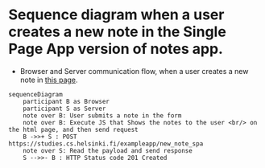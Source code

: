# Sequence diagram when a user creates a new note in the Single Page App version of notes app.

- Browser and Server communication flow, when a user creates a new note in [this page](https://studies.cs.helsinki.fi/exampleapp/spa).

```mermaid
sequenceDiagram
    participant B as Browser
    participant S as Server
    note over B: User submits a note in the form
    note over B: Execute JS that Shows the notes to the user <br/> on the html page, and then send request
    B ->>+ S : POST https://studies.cs.helsinki.fi/exampleapp/new_note_spa
    note over S: Read the payload and send response
    S -->>- B : HTTP Status code 201 Created
```
